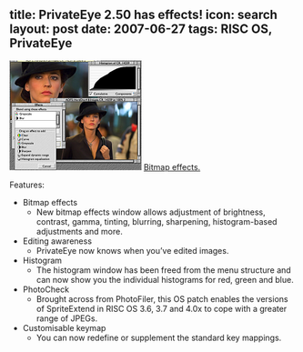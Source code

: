 title: PrivateEye 2.50 has effects!
icon: search
layout: post
date: 2007-06-27
tags: RISC OS, PrivateEye
----

![PrivateEye 2.50 screenshot.](/software/eyesnap2t.png)
[Bitmap effects.](/software/eyesnap2.png)

Features:

* Bitmap effects
  * New bitmap effects window allows adjustment of brightness, contrast, gamma, tinting, blurring, sharpening, histogram-based adjustments and more.
* Editing awareness
  * PrivateEye now knows when you’ve edited images.
* Histogram
  * The histogram window has been freed from the menu structure and can now show you the individual histograms for red, green and blue.
* PhotoCheck
  * Brought across from PhotoFiler, this OS patch enables the versions of SpriteExtend in RISC OS 3.6, 3.7 and 4.0x to cope with a greater range of JPEGs.
* Customisable keymap
  * You can now redefine or supplement the standard key mappings.
